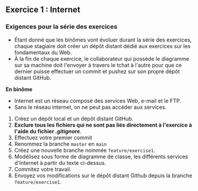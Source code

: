 ## Exercice 1 : Internet

### Exigences pour la série des exercices

- Étant donné que les binômes vont évoluer durant la série des exercices, chaque stagiaire doit créer un dépôt distant dédié aux exercices sur les fondamentaux du Web.
- À la fin de chaque exercice, le collaborateur qui possède le diagramme sur sa machine doit l'envoyer à travers le tchat à l'autre pour que ce dernier puisse effectuer un commit et pushez sur son propre dépôt distant GitHub.


**En binôme**

- Internet est un réseau composé des services  Web, e-mail et le FTP.
- Sans le réseau internet, on ne peut pas accéder aux services.

1. Créez un dépôt local et un dépôt distant GitHub.
2. **Exclure tous les fichiers qui ne sont pas liés directement à l'exercice à l'aide du fichier *.gitignore***.
3. Effectuez votre premier commit
4. Renommez la branche `master` en `main`
5. Créez une nouvelle branche nommée `feature/exercise1`.
6. Modélisez sous forme de diagramme de classe, les différents services d'Internet à partir du texte ci-dessus.
7. Commitez votre travail.
8. Envoyez vos modifications sur le dépôt distant Github depuis la branche `feature/exercise1`.